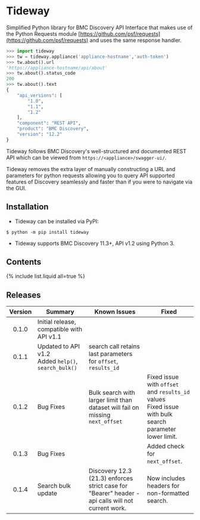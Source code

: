 # Tideway

Simplified Python library for BMC Discovery API Interface that makes use of the Python Requests module [https://github.com/psf/requests](https://github.com/psf/requests) and uses the same response handler.


```python
>>> import tideway
>>> tw = tideway.appliance('appliance-hostname','auth-token')
>>> tw.about().url
'https://appliance-hostname/api/about'
>>> tw.about().status_code
200
>>> tw.about().text
{
    "api_versions": [
        "1.0",
        "1.1",
        "1.2"
    ],
    "component": "REST API",
    "product": "BMC Discovery",
    "version": "12.2"
}
```

Tideway follows BMC Discovery's well-structured and documented REST API which can be viewed from `https://<appliance>/swagger-ui/`.

Tideway removes the extra layer of manually constructing a URL and parameters for python requests allowing you to query API supported features of Discovery seamlessly and faster than if you were to navigate via the GUI.

## Installation

- Tideway can be installed via PyPI:

```console
$ python -m pip install tideway
```

- Tideway supports BMC Discovery 11.3+, API v1.2 using Python 3.

## Contents

{% include list.liquid all=true %}

## Releases

| Version | Summary                                                | Known Issues                                                   | Fixed                          |
| :-----: | ------------------------------------------------------ | -------------------------------------------------------------- | ------------------------------ |
| 0.1.0   | Initial release, compatible with API v1.1              |                                                                |                                |
| 0.1.1   | Updated to API v1.2<br>Added `help()`, `search_bulk()` | search call retains last parameters for `offset`, `results_id` |                                |
| 0.1.2   | Bug Fixes | Bulk search with larger limit than dataset will fail on missing `next_offset` | Fixed issue with `offset` and `results_id` values<br>Fixed issue with bulk search parameter lower limit. |
| 0.1.3   | Bug Fixes                                              |                                                                | Added check for `next_offset`. |
| 0.1.4   | Search bulk update | Discovery 12.3 (21.3) enforces strict case for "Bearer" header - api calls will not current work. | Now includes headers for non-formatted search. |
